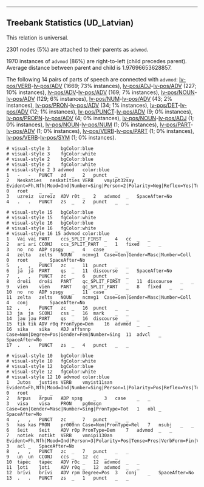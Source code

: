 

--------------------------------------------------------------------------------

## Treebank Statistics (UD_Latvian)

This relation is universal.

2301 nodes (5%) are attached to their parents as `advmod`.

1970 instances of `advmod` (86%) are right-to-left (child precedes parent).
Average distance between parent and child is 1.97696653628857.

The following 14 pairs of parts of speech are connected with `advmod`: [lv-pos/VERB]()-[lv-pos/ADV]() (1669; 73% instances), [lv-pos/ADJ]()-[lv-pos/ADV]() (227; 10% instances), [lv-pos/ADV]()-[lv-pos/ADV]() (169; 7% instances), [lv-pos/NOUN]()-[lv-pos/ADV]() (129; 6% instances), [lv-pos/NUM]()-[lv-pos/ADV]() (43; 2% instances), [lv-pos/PRON]()-[lv-pos/ADV]() (34; 1% instances), [lv-pos/DET]()-[lv-pos/ADV]() (12; 1% instances), [lv-pos/PUNCT]()-[lv-pos/ADV]() (9; 0% instances), [lv-pos/PROPN]()-[lv-pos/ADV]() (4; 0% instances), [lv-pos/NOUN]()-[lv-pos/ADJ]() (1; 0% instances), [lv-pos/NOUN]()-[lv-pos/NUM]() (1; 0% instances), [lv-pos/PART]()-[lv-pos/ADV]() (1; 0% instances), [lv-pos/VERB]()-[lv-pos/PART]() (1; 0% instances), [lv-pos/VERB]()-[lv-pos/SYM]() (1; 0% instances).


~~~ conllu
# visual-style 3	bgColor:blue
# visual-style 3	fgColor:white
# visual-style 2	bgColor:blue
# visual-style 2	fgColor:white
# visual-style 2 3 advmod	color:blue
1	-	-	PUNCT	zd	_	2	punct	_	_
2	Neskaties	neskatīties	VERB	vmyipt32say	Evident=Fh,Nfh|Mood=Ind|Number=Sing|Person=2|Polarity=Neg|Reflex=Yes|Tense=Pres|VerbForm=Fin|Voice=Act	0	root	_	_
3	uzreiz	uzreiz	ADV	r0t	_	2	advmod	_	SpaceAfter=No
4	.	.	PUNCT	zs	_	2	punct	_	_

~~~


~~~ conllu
# visual-style 15	bgColor:blue
# visual-style 15	fgColor:white
# visual-style 16	bgColor:blue
# visual-style 16	fgColor:white
# visual-style 16 15 advmod	color:blue
1	Vai	vai	PART	ccs_SPLIT_FIRST	_	4	cc	_	_
2	arī	arī	CCONJ	ccs_SPLIT_PART	_	1	fixed	_	_
3	no	no	ADP	spsgy	_	4	case	_	_
4	zelta	zelts	NOUN	ncmvg1	Case=Gen|Gender=Masc|Number=Coll	0	root	_	SpaceAfter=No
5	,	,	PUNCT	zc	_	11	punct	_	_
6	jā	jā	PART	qs	_	11	discourse	_	SpaceAfter=No
7	,	,	PUNCT	zc	_	6	punct	_	_
8	droši	droši	PART	qc_SPLIT_FIRST	_	11	discourse	_	_
9	vien	vien	PART	qc_SPLIT_PART	_	8	fixed	_	_
10	no	no	ADP	spsgy	_	11	case	_	_
11	zelta	zelts	NOUN	ncmvg1	Case=Gen|Gender=Masc|Number=Coll	4	conj	_	SpaceAfter=No
12	,	,	PUNCT	zc	_	16	punct	_	_
13	ja	ja	SCONJ	css	_	16	mark	_	_
14	jau	jau	PART	qs	_	16	discourse	_	_
15	tik	tik	ADV	r0q	PronType=Dem	16	advmod	_	_
16	sīka	sīka	ADJ	affsnnp	Case=Nom|Degree=Pos|Gender=Fem|Number=Sing	11	advcl	_	SpaceAfter=No
17	.	.	PUNCT	zs	_	4	punct	_	_

~~~


~~~ conllu
# visual-style 10	bgColor:blue
# visual-style 10	fgColor:white
# visual-style 12	bgColor:blue
# visual-style 12	fgColor:white
# visual-style 12 10 advmod	color:blue
1	Jutos	justies	VERB	vmyist11san	Evident=Fh,Nfh|Mood=Ind|Number=Sing|Person=1|Polarity=Pos|Reflex=Yes|Tense=Past|VerbForm=Fin|Voice=Act	0	root	_	_
2	ārpus	ārpus	ADP	spsg	_	3	case	_	_
3	visa	visa	PRON	pg0msgn	Case=Gen|Gender=Masc|Number=Sing|PronType=Tot	1	obl	_	SpaceAfter=No
4	,	,	PUNCT	zc	_	7	punct	_	_
5	kas	kas	PRON	pr000nn	Case=Nom|PronType=Rel	7	nsubj	_	_
6	šeit	šeit	ADV	r0p	PronType=Dem	7	advmod	_	_
7	notiek	notikt	VERB	vmnipi130an	Evident=Fh,Nfh|Mood=Ind|Person=3|Polarity=Pos|Tense=Pres|VerbForm=Fin|Voice=Act	3	acl	_	SpaceAfter=No
8	,	,	PUNCT	zc	_	7	punct	_	_
9	un	un	CCONJ	ccs	_	12	cc	_	_
10	tāpēc	tāpēc	ADV	r0c	_	12	advmod	_	_
11	ļoti	ļoti	ADV	r0q	_	12	advmod	_	_
12	brīvi	brīvi	ADV	rpm	Degree=Pos	3	conj	_	SpaceAfter=No
13	.	.	PUNCT	zs	_	1	punct	_	_

~~~


